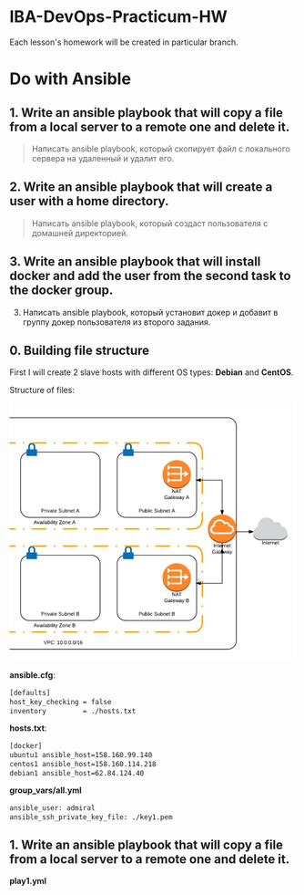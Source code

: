 # IBA-DevOps-Practicum-HW
Each lesson's homework will be created in particular branch.

# Do with Ansible

## 1. Write an ansible playbook that will copy a file from a local server to a remote one and delete it.
>	Написать ansible playbook, который скопирует файл с локального сервера на удаленный и удалит его.
## 2. Write an ansible playbook that will create a user with a home directory.
> Написать ansible playboоk, который создаст пользователя с домашней директорией.
## 3. Write an ansible playbook that will install docker and add the user from the second task to the docker group.
3.	Написать ansible playbook, который установит докер и добавит в группу докер пользователя из второго задания.

## 0. Building file structure
First I will create 2 slave hosts with different OS types: **Debian** and **CentOS**.

Structure of files:

![](/img/Screenshot_1.jpg)

**ansible.cfg**:

```
[defaults]
host_key_checking = false
inventory         = ./hosts.txt
```

**hosts.txt**:

```
[docker]
ubuntu1 ansible_host=158.160.99.140
centos1 ansible_host=158.160.114.218
debian1 ansible_host=62.84.124.40
```

**group_vars/all.yml**

```
ansible_user: admiral
ansible_ssh_private_key_file: ./key1.pem
```

## 1. Write an ansible playbook that will copy a file from a local server to a remote one and delete it.

**play1.yml**

